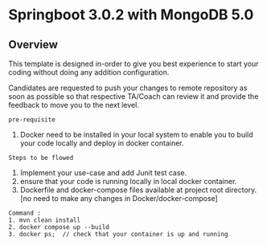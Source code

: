# Springboot 3.0.2 with MongoDB 5.0

## Overview

This template is designed in-order to give you best experience to start your coding without doing any addition configuration.

Candidates are requested to push your changes to remote repository as soon as possible so that respective TA/Coach can review it and provide the feedback to move you to the next level.


```
pre-requisite 
```

1. Docker need to be installed in your local system to enable you to build your code locally and deploy in docker container.



````
Steps to be flowed
````

1. Implement your use-case and add Junit test case.
2. ensure that your code is running locally in local docker container.
3. Dockerfile and docker-compose files available at project root directory.[no need to make any changes in Docker/docker-compose]


````
Command :
1. mvn clean install
2. docker compose up --build
3. docker ps;  // check that your container is up and running
````


